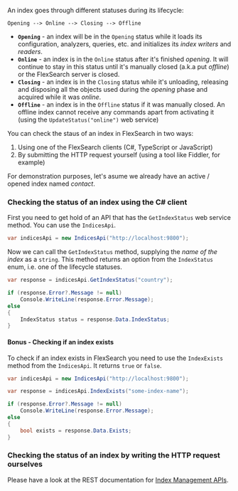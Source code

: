 An index goes through different statuses during its lifecycle:

```
Opening --> Online --> Closing --> Offline
```

* **`Opening`** - an index will be in the `Opening` status while it loads its configuration, analyzers, queries, etc. and initializes its *index writers* and *readers*.
* **`Online`** - an index is in the `Online` status after it's finished *opening*. It will continue to stay in this status until it's manually closed (a.k.a put *offline*) or the FlexSearch server is closed.
* **`Closing`** - an index is in the `Closing` status while it's unloading, releasing and disposing all the objects used during the *opening* phase and acquired while it was *online*.
* **`Offline`** - an index is in the `Offline` status if it was manually closed. An offline index cannot receive any commands apart from activating it (using the `UpdateStatus("online")` web service)

You can check the staus of an index in FlexSearch in two ways:

1. Using one of the FlexSearch clients (C#, TypeScript or JavaScript)
2. By submitting the HTTP request yourself (using a tool like Fiddler, for example)

For demonstration purposes, let's asume we already have an active / opened index named *contact*.

### Checking the status of an index using the C# client

First you need to get hold of an API that has the `GetIndexStatus` web service method. You can use the `IndicesApi`. 

```csharp
var indicesApi = new IndicesApi("http://localhost:9800");
```

Now we can call the `GetIndexStatus` method, supplying the *name of the index* as a `string`. This method returns an option from the `IndexStatus` enum, i.e. one of the lifecycle statuses.

```csharp
var response = indicesApi.GetIndexStatus("country");

if (response.Error?.Message != null)
    Console.WriteLine(response.Error.Message);
else
{
    IndexStatus status = response.Data.IndexStatus;
}
```

#### Bonus - Checking if an index exists

To check if an index exists in FlexSearch you need to use the `IndexExists` method from the `IndicesApi`. It returns `true` or `false`.

```csharp
var indicesApi = new IndicesApi("http://localhost:9800");

var response = indicesApi.IndexExists("some-index-name");

if (response.Error?.Message != null)
    Console.WriteLine(response.Error.Message);
else
{
    bool exists = response.Data.Exists;
}
```

### Checking the status of an index by writing the HTTP request ourselves

Please have a look at the REST documentation for [Index Management APIs].

[Index Management APIs]: https://flexsearch.net/docs/rest/examples/get-indices

